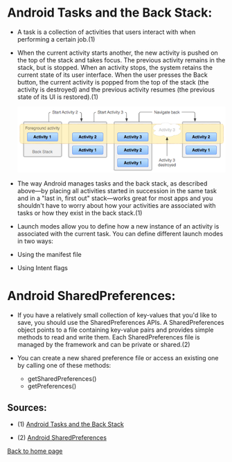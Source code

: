 # **Android Tasks and the Back Stack:**

- A task is a collection of activities that users interact with when performing a certain job.(1)

- When the current activity starts another, the new activity is pushed on the top of the stack and takes focus. The previous activity remains in the stack, but is stopped. When an activity stops, the system retains the current state of its user interface. When the user presses the Back button, the current activity is popped from the top of the stack (the activity is destroyed) and the previous activity resumes (the previous state of its UI is restored).(1)

  ![pic1](./img/diagram_backstack.png)

- The way Android manages tasks and the back stack, as described above—by placing all activities started in succession in the same task and in a "last in, first out" stack—works great for most apps and you shouldn't have to worry about how your activities are associated with tasks or how they exist in the back stack.(1)

- Launch modes allow you to define how a new instance of an activity is associated with the current task. You can define different launch modes in two ways:
- Using the manifest file
- Using Intent flags

# **Android SharedPreferences:**

- If you have a relatively small collection of key-values that you'd like to save, you should use the SharedPreferences APIs. A SharedPreferences object points to a file containing key-value pairs and provides simple methods to read and write them. Each SharedPreferences file is managed by the framework and can be private or shared.(2)

- You can create a new shared preference file or access an existing one by calling one of these methods:
  - getSharedPreferences()
  - getPreferences()

## Sources:

- (1) [Android Tasks and the Back Stack](https://developer.android.com/guide/components/activities/tasks-and-back-stack)

- (2) [Android SharedPreferences](https://developer.android.com/training/data-storage/shared-preferences)

[Back to home page](../README.md)
